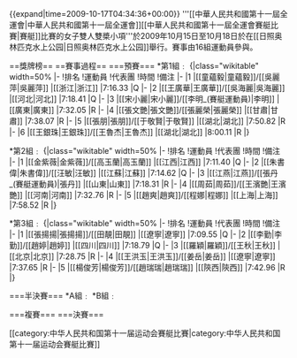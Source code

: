 {{expand|time=2009-10-17T04:34:36+00:00}}
'''[[中華人民共和國第十一屆全運會|中華人民共和國第十一屆全運會]][[中華人民共和國第十一屆全運會賽艇比賽|賽艇]]比賽的女子雙人雙槳小項'''於2009年10月15日至10月18日於在[[日照奥林匹克水上公园|日照奥林匹克水上公园]]舉行。賽事由16組運動員參與。

==獎牌榜==
==賽事過程==
===預賽===
*第1組﹕
{|class="wikitable" width=50%
|-
!排名
!運動員
!代表團
!時間
!備注
|-
|1
|[[童蘊毅|童蘊毅]]/[[吳麗萍|吳麗萍]]
|[[浙江|浙江]]
|7:16.33
|Q
|-
|2
|[[王廣華|王廣華]]/[[吳海麗|吳海麗]] 
|[[河北|河北]]
|7:18.41
|Q
|-
|3
|[[宋小麗|宋小麗]]/[[李明_(賽艇運動員)|李明]]
|[[廣東|廣東]]
|7:32.05
|R
|-
|4
|[[張文艷|張文艷]]/[[張麗榮|張麗榮]] 
|[[甘肅|甘肅]]
|7:38.07
|R
|-
|5
|[[張朋|張朋]]/[[于敬賢|于敬賢]] 
|[[湖北|湖北]]
|7:50.82
|R
|-
|6
|[[王銀珠|王銀珠]]/[[王魯杰|王魯杰]] 
|[[湖北|湖北]]
|8:00.11
|R
|}

*第2組﹕
{|class="wikitable" width=50%
|-
!排名
!運動員
!代表團
!時間
!備注
|-
|1
|[[金紫薇|金紫薇]]/[[高玉蘭|高玉蘭]] 
|[[江西|江西]]
|7:11.40
|Q
|-
|2
|[[朱書偉|朱書偉]]/[[汪敏|汪敏]] 
|[[江蘇|江蘇]]
|7:14.62
|Q
|-
|3
|[[江燕|江燕]]/[[張丹_(賽艇運動員)|張丹]]
|[[山東|山東]]
|7:18.31
|R
|-
|4
|[[周茹|周茹]]/[[王濱艷|王濱艷]] 
|[[河南|河南]]
|7:32.76
|R
|-
|5
|[[趙爽|趙爽]]/[[程娜|程娜]] 
|[[上海|上海]]
|7:58.52
|R
|}

*第3組﹕
{|class="wikitable" width=50%
|-
!排名
!運動員
!代表團
!時間
!備注
|-
|1
|[[張揚揚|張揚揚]]/[[田靚|田靚]]
|[[遼寧|遼寧]]
|7:09.55
|Q
|-
|2
|[[李勤|李勤]]/[[趙婷|趙婷]] 
|[[四川|四川]]
|7:18.79
|Q
|-
|3
|[[羅穎|羅穎]]/[[王秋|王秋]]
|[[北京|北京]]
|7:28.75
|R
|-
|4
|[[王洪玉|王洪玉]]/[[姜岳|姜岳]] 
|[[遼寧|遼寧]]
|7:37.65
|R
|-
|5
|[[楊俊芳|楊俊芳]]/[[趙瑞瑞|趙瑞瑞]] 
|[[陝西|陝西]]
|7:42.96
|R
|}


===半決賽===
*A組﹕
*B組﹕

===複賽===
===決賽===

[[category:中华人民共和国第十一届运动会賽艇比賽|category:中华人民共和国第十一届运动会賽艇比賽]]